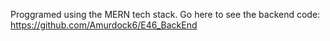 Proggramed using the MERN tech stack. Go here to see the backend code: https://github.com/Amurdock6/E46_BackEnd
